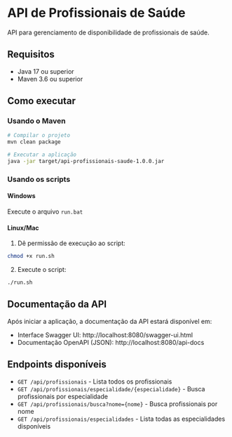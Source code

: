 # API de Profissionais de Saúde

API para gerenciamento de disponibilidade de profissionais de saúde.

## Requisitos

- Java 17 ou superior
- Maven 3.6 ou superior

## Como executar

### Usando o Maven

```bash
# Compilar o projeto
mvn clean package

# Executar a aplicação
java -jar target/api-profissionais-saude-1.0.0.jar
```

### Usando os scripts

#### Windows
Execute o arquivo `run.bat`

#### Linux/Mac
1. Dê permissão de execução ao script:
```bash
chmod +x run.sh
```

2. Execute o script:
```bash
./run.sh
```

## Documentação da API

Após iniciar a aplicação, a documentação da API estará disponível em:

- Interface Swagger UI: http://localhost:8080/swagger-ui.html
- Documentação OpenAPI (JSON): http://localhost:8080/api-docs

## Endpoints disponíveis

- `GET /api/profissionais` - Lista todos os profissionais
- `GET /api/profissionais/especialidade/{especialidade}` - Busca profissionais por especialidade
- `GET /api/profissionais/busca?nome={nome}` - Busca profissionais por nome
- `GET /api/profissionais/especialidades` - Lista todas as especialidades disponíveis
